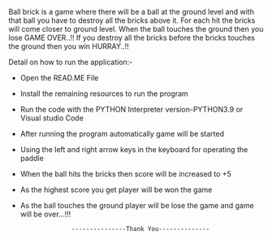 Ball brick is a game where there will be a ball at the ground level and with that ball you have
to destroy all the bricks above it. For each hit the bricks will come closer to ground level.
When the ball touches the ground then you lose GAME OVER..!! If you destroy all the bricks
before the bricks touches the ground then you win HURRAY..!!
 
Detail on how to run the application:-

* Open the READ.ME File 
* Install the remaining resources to run the program
* Run the code with the  PYTHON Interpreter version-PYTHON3.9 or Visual studio Code
* After running the program automatically game will be started
* Using the left and right arrow keys in the keyboard  for operating the paddle
* When the ball hits the bricks then score will be increased to +5 
* As the highest score you get player will be won the game
* As the ball touches the ground player will be lose the game and game will be over...!!!

                    ---------------Thank You--------------